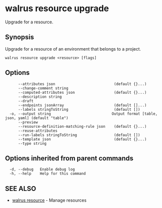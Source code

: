 # walrus resource upgrade

Upgrade for a resource.

## Synopsis

Upgrade for a resource of an environment that belongs to a project.

```
walrus resource upgrade <resource> [flags]
```

## Options

```
      --attributes json                           (default {}...)
      --change-comment string                    
      --computed-attributes json                  (default {}...)
      --description string                       
      --draft                                    
      --endpoints jsonArray                       (default []...)
      --labels stringToString                     (default [])
  -o, --output string                            Output format [table, json, yaml] (default "table")
      --preview                                  
      --resource-definition-matching-rule json    (default {}...)
      --reuse-attributes                         
      --run-labels stringToString                 (default [])
      --template json                             (default {}...)
      --type string                              
```

## Options inherited from parent commands

```
  -d, --debug   Enable debug log
  -h, --help    Help for this command
```

## SEE ALSO

* [walrus resource](walrus_resource)	 - Manage resources


